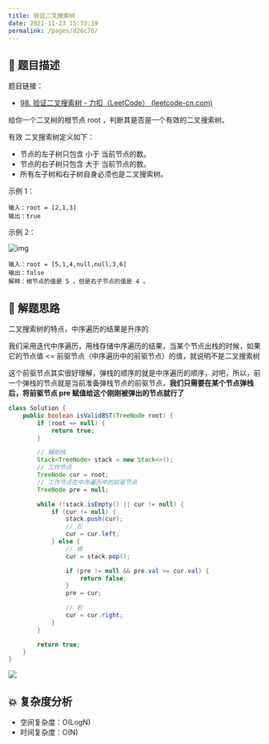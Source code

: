 ```yaml
---
title: 验证二叉搜索树
date: 2021-11-23 15:33:19
permalink: /pages/d26c76/
---
```


## 📃 题目描述

题目链接：

- [98. 验证二叉搜索树 - 力扣（LeetCode） (leetcode-cn.com)](https://leetcode-cn.com/problems/validate-binary-search-tree/)

给你一个二叉树的根节点 root ，判断其是否是一个有效的二叉搜索树。

有效 二叉搜索树定义如下：

- 节点的左子树只包含 小于 当前节点的数。
- 节点的右子树只包含 大于 当前节点的数。
- 所有左子树和右子树自身必须也是二叉搜索树。


示例 1：

```
输入：root = [2,1,3]
输出：true
```

示例 2：

![img](https://assets.leetcode.com/uploads/2020/12/01/tree2.jpg)

```
输入：root = [5,1,4,null,null,3,6]
输出：false
解释：根节点的值是 5 ，但是右子节点的值是 4 。
```

## 🔔 解题思路

二叉搜索树的特点，中序遍历的结果是升序的

我们采用迭代中序遍历，用栈存储中序遍历的结果，当某个节点出栈的时候，如果它的节点值 <= 前驱节点（中序遍历中的前驱节点）的值，就说明不是二叉搜索树

这个前驱节点其实很好理解，弹栈的顺序的就是中序遍历的顺序，对吧，所以，前一个弹栈的节点就是当前准备弹栈节点的前驱节点，**我们只需要在某个节点弹栈后，将前驱节点 pre 赋值给这个刚刚被弹出的节点就行了**


```java
class Solution {
    public boolean isValidBST(TreeNode root) {
        if (root == null) {
            return true;
        }

        // 辅助栈
        Stack<TreeNode> stack = new Stack<>();
        // 工作节点
        TreeNode cur = root;
        // 工作节点在中序遍历中的前驱节点
        TreeNode pre = null;

        while (!stack.isEmpty() || cur != null) {
            if (cur != null) {
                stack.push(cur);
                // 左
                cur = cur.left;
            } else {
                // 根
                cur = stack.pop();

                if (pre != null && pre.val >= cur.val) {
                    return false;
                }
                pre = cur;

                // 右
                cur = cur.right;
            }
        }

        return true;
    }
}
```

![](https://cs-wiki.oss-cn-shanghai.aliyuncs.com/img/20211123162140.png)

## 💥 复杂度分析

- 空间复杂度：O(LogN)
- 时间复杂度：O(N)

